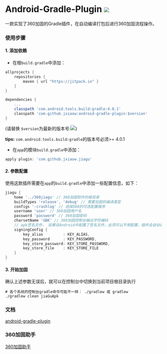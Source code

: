 # Android-Gradle-Plugin [![](https://jitpack.io/v/jxiaow/android-gradle-plugin.svg)](https://jitpack.io/#jxiaow/android-gradle-plugin)

一款实现了360加固的Gradle插件，在自动编译打包后进行360加固流程操作。

### 使用步骤

#### 1. 添加依赖

* 在根`build.gradle`中添加：

```groovy
allprojects {
    repositories {
        maven { url "https://jitpack.io" }
    }
}

dependencies {
    ...
    classpath 'com.android.tools.build:gradle:4.0.1'
    classpath 'com.github.jxiaow:android-gradle-plugin:$version'
}
```

(请替换 `$version`为最新的版本号:[![](https://jitpack.io/v/jxiaow/android-gradle-plugin.svg)](https://jitpack.io/#jxiaow/android-gradle-plugin))

**tips:** `com.android.tools.build:gradle`的版本号必须>= 4.0.1

* 在`app`的模块`build.gradle`中添加：

```groovy
apply plugin: 'com.github.jxiaow.jiagu'
```

#### 2. 参数配置

使用这款插件需要在`app`的`build.gradle`中添加一些配置信息，如下：

```groovy
jiagu {
    home '../360jiagu' // 360加固软件的根目录
    buildTypes 'release', 'debug' // 需要加固的编译类型
    configs '-crashlog' // 选择360的可选配置服务
    username 'user' // 360加固用户名
    password 'password' // 360加固密码
    charsetName 'GBK' // 360加固控制台输出字符编码
    // apk签名文件， 如果在Android中配置了签名文件，此项可以不用配置，插件会自动读取名为'release'的签名文件
    signingConfig { 
        key_alias         : KEY_ALIAS, 
        key_password      : KEY_PASSWORD,
        key_store_password: KEY_STORE_PASSWORD,
        key_store_file    : KEY_STORE_FILE
    }
}
```

#### 3. 开始加固

确认上述参数无误后，就可以在控制台中切换到当前项目根目录执行

```shell
# 各个系统的控制台gradle命令可能不一样： ./gradlew 或 gradlew 
./gradlew clean jiaGuApk 
```

### 文档

[android-gradle-plugin](https://jxiaow.github.io/android-gradle-plugin/plugin/com.github.jxiaow.jiagu/index.html)

### 360加固助手

[360加固助手](https://jiagu.360.cn/#/global/download)

